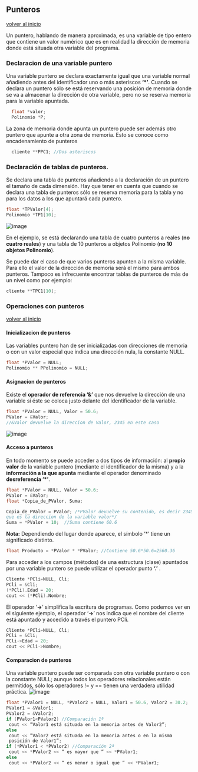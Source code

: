 ## Punteros

[volver al inicio](https://github.com/rubencq26/ESTRUCTURA-DATOS-1)

Un puntero, hablando de manera aproximada, es una variable de tipo entero que contiene un valor numérico que es en realidad la dirección de memoria donde está situada otra variable del programa.

### Declaracion de una variable puntero
Una variable puntero se declara exactamente igual que una variable normal añadiendo antes del identificador uno o más asteriscos **‘*’**.
Cuando se declara un puntero sólo se está reservando una posición de memoria donde se va a almacenar la dirección de otra variable, pero no se reserva memoria para la variable apuntada.
``` cpp
  float *valor;
  Polinomio *P;
```
La zona de memoria donde apunta un puntero puede ser además otro puntero que apunte a otra zona de memoria. Esto se conoce como encadenamiento de punteros
``` cpp
  cliente **PPC1; //Dos asteriscos
```
### Declaración de tablas de punteros.
Se declara una tabla de punteros añadiendo a la declaración de un puntero el tamaño de cada dimensión. Hay que tener en cuenta que cuando se declara una tabla de punteros sólo se reserva memoria para la tabla y no para los datos a los que apuntará cada puntero.
``` cpp
float *TPValor[4];
Polinomio *TP1[10];
```
![image](https://github.com/user-attachments/assets/65dc7ea6-91ef-4a94-9fad-2cb97848eed9)

En el ejemplo, se está declarando una tabla de cuatro punteros a reales (**no cuatro reales**) y una tabla de 10 punteros a objetos Polinomio (**no 10 objetos Polinomio**).

Se puede dar el caso de que varios punteros apunten a la misma variable. Para ello el valor de la dirección de memoria será el mismo para ambos punteros. Tampoco es infrecuente encontrar tablas de punteros de más de un nivel como por ejemplo:
``` cpp
cliente **TPC1[10];
```
### Operaciones con punteros
[volver al inicio](https://github.com/rubencq26/ESTRUCTURA-DATOS-1)
#### Inicializacion de punteros
Las variables puntero han de ser inicializadas con direcciones de memoria o con un valor especial que indica una dirección nula, la constante NULL.
``` cpp
float *PValor = NULL;
Polinomio ** PPolinomio = NULL;
```
#### Asignacion de punteros
Existe el **operador de referencia ‘&’** que nos devuelve la dirección de una variable si éste se coloca justo delante del identificador de la variable. 
``` cpp
float *PValor = NULL, Valor = 50.6;
PValor = &Valor;
//&Valor devuelve la direccion de Valor, 2345 en este caso
```
![image](https://github.com/user-attachments/assets/9444efd7-6ace-440f-9e83-cb1ee94c2c97)
#### Acceso a punteros
En todo momento se puede acceder a dos tipos de información: al **propio valor** de la variable puntero (mediante el identificador de la misma) y a la **información a la que apunta** mediante el operador denominado **desreferencia ‘*’**. 
``` cpp
float *PValor = NULL, Valor = 50.6;
PValor = &Valor;
float *Copia_de_PValor, Suma;

Copia_de_PValor = PValor; /*PValor devuelve su contenido, es decir 2345,
que es la direccion de la variable valor*/
Suma = *PValor + 10;  //Suma contiene 60.6
```
**Nota:** Dependiendo del lugar donde aparece, el símbolo ‘*’ tiene un significado distinto.
```cpp
float Producto = *PValor * *PValor; //Contiene 50.6*50.6=2560.36
```
Para acceder a los campos (métodos) de una estructura (clase) apuntados por una variable puntero se puede utilizar el operador punto **‘.’** .
```cpp
Cliente *PCli=NULL, Cli;
PCli = &Cli;
(*PCli).Edad = 20;
cout << (*PCli).Nombre;
```
El operador ‘**->**’ simplifica la escritura de programas. Como podemos ver en el siguiente ejemplo, el operador ‘**->**’ nos indica que el nombre del cliente está apuntado y accedido a través el puntero PCli.
```cpp
Cliente *PCli=NULL, Cli;
PCli = &Cli;
PCli->Edad = 20;
cout << PCli->Nombre;
```
#### Comparacion de punteros
Una variable puntero puede ser comparada con otra variable puntero o con la constante NULL; aunque todos los operadores relacionales están permitidos, sólo los operadores != y == tienen una verdadera utilidad práctica. 
![image](https://github.com/user-attachments/assets/48b81b4c-7cfb-4442-9ebd-17368cb8cc7f)
```cpp
float *PValor1 = NULL, *PValor2 = NULL, Valor1 = 50.6, Valor2 = 30.2;
PValor1 = &Valor1;
PValor2 = &Valor2;
if (PValor1<PValor2) //Comparación 1ª
 cout << ”Valor1 está situada en la memoria antes de Valor2”;
else
 cout << ”Valor2 está situada en la memoria antes o en la misma
 posición de Valor1”;
if (*PValor1 < *PValor2) //Comparación 2ª
 cout << *PValor2 << ” es mayor que ” << *PValor1;
else
 cout << *PValor2 << ” es menor o igual que ” << *PValor1;
```



